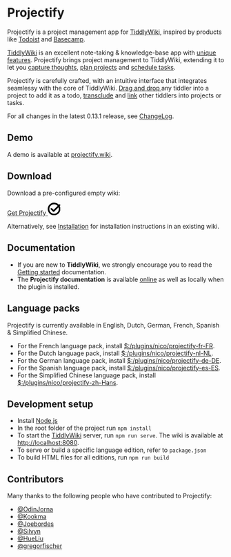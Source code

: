 <h1 class="">Projectify</h1><p>Projectify is a project management app for <a class="tc-tiddlylink-external" href="https://tiddlywiki.com" rel="noopener noreferrer" target="_blank">TiddlyWiki</a>, inspired by products like <a class="tc-tiddlylink-external" href="https://todoist.com" rel="noopener noreferrer" target="_blank">Todoist</a> and <a class="tc-tiddlylink-external" href="https://basecamp.com" rel="noopener noreferrer" target="_blank">Basecamp</a>. </p><p><a class="tc-tiddlylink-external" href="https://tiddlywiki.com" rel="noopener noreferrer" target="_blank">TiddlyWiki</a> is an excellent note-taking &amp; knowledge-base app with <a class="tc-tiddlylink-external" href="https://tiddlywiki.com/#TiddlyWiki" rel="noopener noreferrer" target="_blank">unique features</a>. Projectify brings project management to TiddlyWiki, extending it to let you <a class="tc-tiddlylink tc-tiddlylink-shadow" href="https://projectify.wiki/demo.html#%24%3A%2Fplugins%2Fnico%2Fprojectify%2Fdoc%2FInbox">capture thoughts</a>, <a class="tc-tiddlylink tc-tiddlylink-shadow" href="https://projectify.wiki/demo.html#%24%3A%2Fplugins%2Fnico%2Fprojectify%2Fdoc%2FProjects">plan projects</a> and <a class="tc-tiddlylink tc-tiddlylink-shadow" href="https://projectify.wiki/demo.html#%24%3A%2Fplugins%2Fnico%2Fprojectify%2Fdoc%2FSchedule">schedule tasks</a>.</p><p>Projectify is carefully crafted, with an intuitive interface that integrates seamlessy with the core of TiddlyWiki. <a class="tc-tiddlylink-external" href="https://tiddlywiki.com/#Drag%20and%20Drop" rel="noopener noreferrer" target="_blank">Drag and drop </a> any tiddler into a project to add it as a todo, <a class="tc-tiddlylink-external" href="https://tiddlywiki.com/#Transclusion" rel="noopener noreferrer" target="_blank">transclude</a> and <a class="tc-tiddlylink-external" href="https://tiddlywiki.com/#Linking%20in%20WikiText" rel="noopener noreferrer" target="_blank">link</a> other tiddlers into projects or tasks.</p><p>For all changes in the latest 0.13.1 release, see <a class="tc-tiddlylink tc-tiddlylink-shadow" href="https://projectify.wiki/demo.html#%24%3A%2Fplugins%2Fnico%2Fprojectify%2Fchangelog">ChangeLog</a>.</p><h2 class="">Demo</h2><p>A demo is available at <a class="tc-tiddlylink-external" href="https://projectify.wiki" rel="noopener noreferrer" target="_blank">projectify.wiki</a>.</p><h2 class="">Download</h2><p>Download a pre-configured empty wiki:</p><p><a class="py-btn btn-primary download-link" download="empty.html" href="https://projectify.wiki/empty.html">
  Get Projectify <svg class="tc-image-save-button tc-image-button" height="22pt" viewBox="0 0 128 128" width="22pt"><path d="M120.783 34.33c4.641 8.862 7.266 18.948 7.266 29.646 0 35.347-28.653 64-64 64-35.346 0-64-28.653-64-64 0-35.346 28.654-64 64-64 18.808 0 35.72 8.113 47.43 21.03l2.68-2.68c3.13-3.13 8.197-3.132 11.321-.008 3.118 3.118 3.121 8.193-.007 11.32l-4.69 4.691zm-12.058 12.058a47.876 47.876 0 013.324 17.588c0 26.51-21.49 48-48 48s-48-21.49-48-48 21.49-48 48-48c14.39 0 27.3 6.332 36.098 16.362L58.941 73.544 41.976 56.578c-3.127-3.127-8.201-3.123-11.32-.005-3.123 3.124-3.119 8.194.006 11.319l22.617 22.617a7.992 7.992 0 005.659 2.347c2.05 0 4.101-.783 5.667-2.349l44.12-44.12z" fill-rule="evenodd"></path></svg>
</a></p><p>Alternatively, see <a class="tc-tiddlylink tc-tiddlylink-shadow" href="https://projectify.wiki/demo.html#%24%3A%2Fplugins%2Fnico%2Fprojectify%2Fdoc%2FInstallation">Installation</a> for installation instructions in an existing wiki.</p><h2 class="">Documentation</h2><ul><li>If you are new to <strong>TiddlyWiki</strong>, we strongly encourage you to read the <a class="tc-tiddlylink-external" href="https://tiddlywiki.com/#GettingStarted" rel="noopener noreferrer" target="_blank">Getting started</a> documentation.</li><li>The <strong>Projectify documentation</strong> is available <a class="tc-tiddlylink tc-tiddlylink-shadow" href="https://projectify.wiki/demo.html#%24%3A%2Fplugins%2Fnico%2Fprojectify%2Fdoc%2FHelp">online</a> as well as locally when the plugin is installed.</li></ul><h2 class="">Language packs</h2><p>Projectify is currently available in English, Dutch, German, French, Spanish &amp; Simplified Chinese.</p><ul><li>For the French language pack, install <a class="tc-tiddlylink tc-tiddlylink-resolves" href="https://projectify.wiki/demo.html#%24%3A%2Fplugins%2Fnico%2Fprojectify-fr-FR">$:/plugins/nico/projectify-fr-FR</a>.</li><li>For the Dutch language pack, install <a class="tc-tiddlylink tc-tiddlylink-resolves" href="https://projectify.wiki/demo.html#%24%3A%2Fplugins%2Fnico%2Fprojectify-nl-NL">$:/plugins/nico/projectify-nl-NL</a>.</li><li>For the German language pack, install <a class="tc-tiddlylink tc-tiddlylink-resolves" href="https://projectify.wiki/demo.html#%24%3A%2Fplugins%2Fnico%2Fprojectify-de-DE">$:/plugins/nico/projectify-de-DE</a>.</li><li>For the Spanish language pack, install <a class="tc-tiddlylink tc-tiddlylink-resolves" href="https://projectify.wiki/demo.html#%24%3A%2Fplugins%2Fnico%2Fprojectify-es-ES">$:/plugins/nico/projectify-es-ES</a>.</li><li>For the Simplified Chinese language pack, install <a class="tc-tiddlylink tc-tiddlylink-resolves" href="https://projectify.wiki/demo.html#%24%3A%2Fplugins%2Fnico%2Fprojectify-zh-Hans">$:/plugins/nico/projectify-zh-Hans</a>.</li></ul><h2 class="">Development setup</h2><ul><li>Install <a class="tc-tiddlylink-external" href="https://nodejs.org/en/" rel="noopener noreferrer" target="_blank">Node.js</a></li><li>In the root folder of the project run <code>npm install</code></li><li>To start the <a class="tc-tiddlylink tc-tiddlylink-missing" href="https://projectify.wiki/demo.html#TiddlyWiki">TiddlyWiki</a> server, run <code>npm run serve</code>. The wiki is available at <a class="tc-tiddlylink-external" href="http://localhost:8080" rel="noopener noreferrer" target="_blank">http://localhost:8080</a>.</li><li>To serve or build a specific language edition, refer to <code>package.json</code></li><li>To build HTML files for all editions, run <code>npm run build</code></li></ul><h2 class="">Contributors</h2><p>Many thanks to the following people who have contributed to Projectify:</p><ul><li><a class="tc-tiddlylink-external" href="https://github.com/OdinJorna" rel="noopener noreferrer" target="_blank">@OdinJorna</a></li><li><a class="tc-tiddlylink-external" href="https://github.com/kookma" rel="noopener noreferrer" target="_blank">@Kookma</a></li><li><a class="tc-tiddlylink-external" href="https://github.com/joebordes" rel="noopener noreferrer" target="_blank">@Joebordes</a></li><li><a class="tc-tiddlylink-external" href="https://github.com/silvyn" rel="noopener noreferrer" target="_blank">@Silvyn</a></li><li><a class="tc-tiddlylink-external" href="https://github.com/HueLiu" rel="noopener noreferrer" target="_blank">@HueLiu</a></li><li><a class="tc-tiddlylink-external" href="https://github.com/gregorfischer" rel="noopener noreferrer" target="_blank">@gregorfischer</a></li></ul>